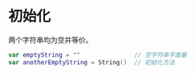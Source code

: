 # 初始化

两个字符串均为空并等价。

```swift
var emptyString = ""               // 空字符串字面量
var anotherEmptyString = String()  // 初始化方法
```
